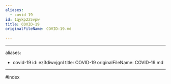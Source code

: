```yaml
---
aliases:
  - covid-19
id: 1qykp2z5vpw
title: COVID-19
originalFileName: COVID-19.md

---
```


---
aliases:
  - covid-19
id: ez3diwvjgnl
title: COVID-19
originalFileName: COVID-19.md

---

#index
